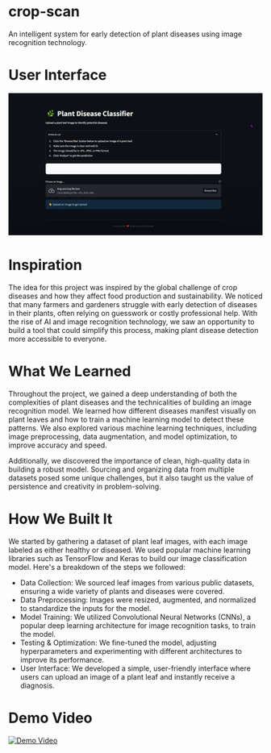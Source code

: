 # crop-scan
An intelligent system for early detection of plant diseases using image recognition technology.


# User Interface
![Alt text](app/Web.jpg)

# Inspiration
The idea for this project was inspired by the global challenge of crop diseases and how they affect food production and sustainability. We noticed that many farmers and gardeners struggle with early detection of diseases in their plants, often relying on guesswork or costly professional help. With the rise of AI and image recognition technology, we saw an opportunity to build a tool that could simplify this process, making plant disease detection more accessible to everyone.

# What We Learned
Throughout the project, we gained a deep understanding of both the complexities of plant diseases and the technicalities of building an image recognition model. We learned how different diseases manifest visually on plant leaves and how to train a machine learning model to detect these patterns. We also explored various machine learning techniques, including image preprocessing, data augmentation, and model optimization, to improve accuracy and speed.

Additionally, we discovered the importance of clean, high-quality data in building a robust model. Sourcing and organizing data from multiple datasets posed some unique challenges, but it also taught us the value of persistence and creativity in problem-solving.

# How We Built It
We started by gathering a dataset of plant leaf images, with each image labeled as either healthy or diseased. We used popular machine learning libraries such as TensorFlow and Keras to build our image classification model. Here's a breakdown of the steps we followed:

- Data Collection: We sourced leaf images from various public datasets, ensuring a wide variety of plants and diseases were covered.
- Data Preprocessing: Images were resized, augmented, and normalized to standardize the inputs for the model.
- Model Training: We utilized Convolutional Neural Networks (CNNs), a popular deep learning architecture for image recognition tasks, to train the model.
- Testing & Optimization: We fine-tuned the model, adjusting hyperparameters and experimenting with different architectures to improve its performance.
- User Interface: We developed a simple, user-friendly interface where users can upload an image of a plant leaf and instantly receive a diagnosis.


# Demo Video
[![Demo Video](https://img.youtube.com/vi/A4RZgfmcNxA/maxresdefault.jpg)](https://www.youtube.com/watch?v=A4RZgfmcNxA)

